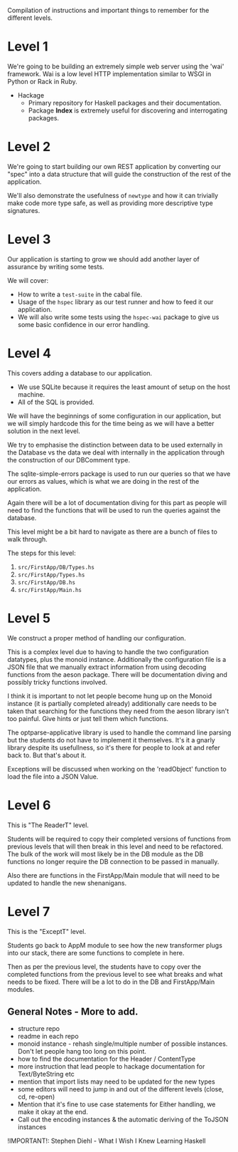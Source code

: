 Compilation of instructions and important things to remember for the different
levels.

# Level 1

We're going to be building an extremely simple web server using the 'wai'
framework. Wai is a low level HTTP implementation similar to WSGI in Python or
Rack in Ruby.

- Hackage
  - Primary repository for Haskell packages and their documentation.
  - Package **Index** is extremely useful for discovering and interrogating
    packages.

# Level 2

We're going to start building our own REST application by converting our "spec"
into a data structure that will guide the construction of the rest of the
application.

We'll also demonstrate the usefulness of ``newtype`` and how it can trivially
make code more type safe, as well as providing more descriptive type signatures.

# Level 3

Our application is starting to grow we should add another layer of assurance by
writing some tests.

We will cover:
- How to write a ``test-suite`` in the cabal file.
- Usage of the ``hspec`` library as our test runner and how to feed it our
  application.
- We will also write some tests using the ``hspec-wai`` package to give us some
  basic confidence in our error handling.

# Level 4

This covers adding a database to our application.
- We use SQLite because it requires the least amount of setup on the host machine.
- All of the SQL is provided.

We will have the beginnings of some configuration in our application, but we
will simply hardcode this for the time being as we will have a better solution
in the next level.

We try to emphasise the distinction between data to be used externally in the
Database vs the data we deal with internally in the application through the
construction of our DBComment type.

The sqlite-simple-errors package is used to run our queries so that we have our
errors as values, which is what we are doing in the rest of the application.

Again there will be a lot of documentation diving for this part as people will
need to find the functions that will be used to run the queries against the
database.

This level might be a bit hard to navigate as there are a bunch of files to walk
through.

The steps for this level:
1) ``src/FirstApp/DB/Types.hs``
2) ``src/FirstApp/Types.hs``
3) ``src/FirstApp/DB.hs``
4) ``src/FirstApp/Main.hs``

# Level 5

We construct a proper method of handling our configuration.

This is a complex level due to having to handle the two configuration datatypes,
plus the monoid instance. Additionally the configuration file is a JSON file
that we manually extract information from using decoding functions from the
aeson package. There will be documentation diving and possibly tricky functions
involved.

I think it is important to not let people become hung up on the Monoid instance
(it is partially completed already) additionally care needs to be taken that
searching for the functions they need from the aeson library isn't too painful.
Give hints or just tell them which functions.

The optparse-applicative library is used to handle the command line parsing but
the students do not have to implement it themselves. It's it a gnarly library
despite its usefullness, so it's there for people to look at and refer back to.
But that's about it.

Exceptions will be discussed when working on the 'readObject' function to load
the file into a JSON Value.

# Level 6

This is "The ReaderT" level.

Students will be required to copy their completed versions of functions from
previous levels that will then break in this level and need to be refactored.
The bulk of the work will most likely be in the DB module as the DB functions no
longer require the DB connection to be passed in manually.

Also there are functions in the FirstApp/Main module that will need to be
updated to handle the new shenanigans.

# Level 7

This is the "ExceptT" level.

Students go back to AppM module to see how the new transformer plugs into our stack, there are some functions to complete in here.

Then as per the previous level, the students have to copy over the completed
functions from the previous level to see what breaks and what needs to be fixed.
There will be a lot to do in the DB and FirstApp/Main modules.


## General Notes - More to add.
- structure repo
- readme in each repo
- monoid instance - rehash single/multiple number of possible instances. Don't let people hang too long on this point.
- how to find the documentation for the Header / ContentType
- more instruction that lead people to hackage documentation for Text/ByteString etc
- mention that import lists may need to be updated for the new types
- some editors will need to jump in and out of the different levels (close, cd, re-open)
- Mention that it's fine to use case statements for Either handling, we make it okay at the end.
- Call out the encoding instances & the automatic deriving of the ToJSON instances

!IMPORTANT!: Stephen Diehl - What I Wish I Knew Learning Haskell
